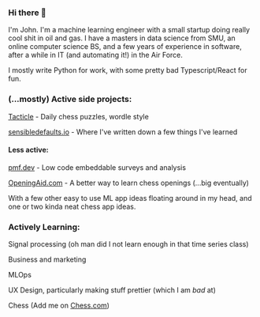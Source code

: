 ### Hi there 👋

I'm John. I'm a machine learning engineer with a small startup doing really cool shit in oil and gas. I have a masters in data science from SMU, an online computer science BS, and a few years of experience in software, after a while in IT (and automating it!) in the Air Force.

I mostly write Python for work, with some pretty bad Typescript/React for fun.

### (...mostly) Active side projects:

[Tacticle](https://tacticle.co) - Daily chess puzzles, wordle style

[sensibledefaults.io](https://sensibledefaults.io) - Where I've written down a few things I've learned

#### Less active:

[pmf.dev](https://pmf.dev) - Low code embeddable surveys and analysis

[OpeningAid.com](https://openingaid.com) - A better way to learn chess openings (...big eventually)

With a few other easy to use ML app ideas floating around in my head, and one or two kinda neat chess app ideas.

### Actively Learning:

Signal processing (oh man did I not learn enough in that time series class)

Business and marketing

MLOps

UX Design, particularly making stuff prettier (which I am *bad* at)

Chess (Add me on [Chess.com](https://www.chess.com/member/morganpartee))
